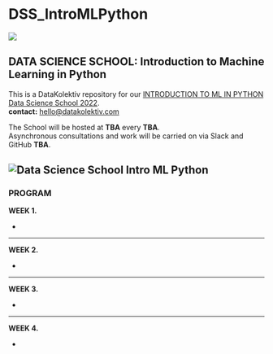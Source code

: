 # DSS_IntroMLPython

![](_img/DK_Logo_White_150.png)
## DATA SCIENCE SCHOOL: Introduction to Machine Learning in Python
This is a DataKolektiv repository for our [INTRODUCTION TO ML IN PYTHON Data Science School 2022](http://datakolektiv.com/app_direct/DataKolektivServer/dsss2022.html).<br>
**contact:** [hello@datakolektiv.com](mailto:hello@datakolektiv.com)

The School will be hosted at **TBA** every **TBA**.<br>Asynchronous consultations and work will be carried on via Slack and GitHub **TBA**.

![Data Science School Intro ML Python](_img/IntroMLPython_Head.png)
---

### PROGRAM

**WEEK 1.**

- 

---

**WEEK 2.**

- 

--- 

**WEEK 3.**

- 
---

**WEEK 4.**

- 
